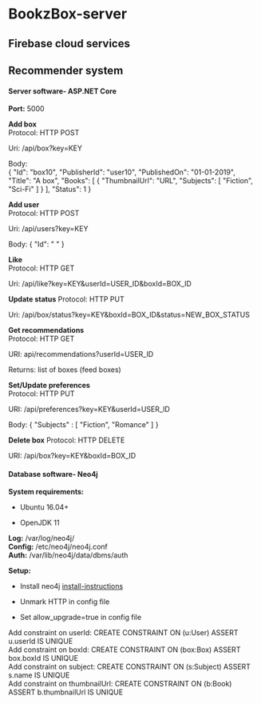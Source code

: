 # BookzBox-server

## Firebase cloud services

## Recommender system

#### Server software- ASP.NET Core
<b>Port:</b> 5000

<b>Add box</b>   
Protocol: HTTP POST

Uri: /api/box?key=KEY

Body:   
{
	"Id": "box10",
	"PublisherId": "user10",
	"PublishedOn": "01-01-2019",
	"Title": "A box",
	"Books": [ { "ThumbnailUrl": "URL", "Subjects": [ "Fiction", "Sci-Fi" ] } ],
	"Status": 1
}

<b>Add user</b>   
Protocol: HTTP POST

Uri: /api/users?key=KEY

Body: { "Id": " " }

<b>Like</b>   
Protocol: HTTP GET

Uri: /api/like?key=KEY&userId=USER_ID&boxId=BOX_ID

<b>Update status</b>
Protocol: HTTP PUT

Uri: /api/box/status?key=KEY&boxId=BOX_ID&status=NEW_BOX_STATUS

<b>Get recommendations</b>   
Protocol: HTTP GET

URI: api/recommendations?userId=USER_ID

Returns: list of boxes (feed boxes)

<b>Set/Update preferences</b>   
Protocol: HTTP PUT

URI: /api/preferences?key=KEY&userId=USER_ID

Body: { "Subjects" : [ "Fiction", "Romance" ] }

<b>Delete box</b>
Protocol: HTTP DELETE

URI: /api/box?key=KEY&boxId=BOX_ID


#### Database software- Neo4j
<b>System requirements: </b>
  
- Ubuntu 16.04+  

- OpenJDK 11

<b>Log:</b>     /var/log/neo4j/  
<b>Config:</b> /etc/neo4j/neo4j.conf   
<b>Auth:</b> /var/lib/neo4j/data/dbms/auth  

<b>Setup:</b>

- Install neo4j [install-instructions](https://neo4j.com/docs/operations-manual/current/installation/linux/debian/)

- Unmark HTTP in config file

- Set allow_upgrade=true in config file

Add constraint on userId: CREATE CONSTRAINT ON (u:User) ASSERT u.userId IS UNIQUE   
Add constraint on boxId: CREATE CONSTRAINT ON (box:Box) ASSERT box.boxId IS UNIQUE  
Add constraint on subject: CREATE CONSTRAINT ON (s:Subject) ASSERT s.name IS UNIQUE  
Add constraint on thumbnailUrl: CREATE CONSTRAINT ON (b:Book) ASSERT b.thumbnailUrl IS UNIQUE  


